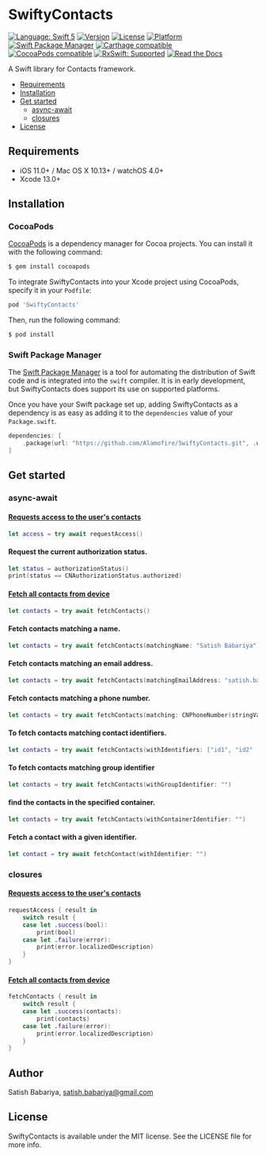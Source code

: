 # SwiftyContacts

[![Language: Swift 5](https://img.shields.io/badge/language-Swift%205-f48041.svg?style=flat-square)](https://developer.apple.com/swift)
[![Version](https://img.shields.io/cocoapods/v/SwiftyContacts.svg?style=flat-square)](http://cocoapods.org/pods/SwiftyContacts)
[![License](https://img.shields.io/cocoapods/l/SwiftyContacts.svg?style=flat-square)](http://cocoapods.org/pods/SwiftyContacts)
[![Platform](https://img.shields.io/badge/platforms-iOS%209.0+%20%7C%20macOS%2010.12+%20%7C%20watchOS%203.0+-333333.svg?style=flat-square)](http://cocoapods.org/pods/SwiftyContacts)
[![Swift Package Manager](https://img.shields.io/badge/Swift%20Package%20Manager-compatible-brightgreen.svg?style=flat-square)](https://github.com/apple/swift-package-manager)
[![Carthage compatible](https://img.shields.io/badge/Carthage-compatible-4BC51D.svg?style=flat-square)](https://github.com/Carthage/Carthage)
[![CocoaPods compatible](https://img.shields.io/cocoapods/v/SwiftyContacts.svg?style=flat-square)](https://cocoapods.org/pods/SwiftyContacts)
[![RxSwift: Supported](https://img.shields.io/badge/RxSwift-Supported-f48041.svg?style=flat-square)](https://github.com/ReactiveX/RxSwift)
[![Read the Docs](https://img.shields.io/readthedocs/pip.svg?style=flat-square)](https://swiftycontacts.firebaseapp.com/)



A Swift library for Contacts framework.

- [Requirements](#requirements)
- [Installation](#installation)
- [Get started](#get-started)
    - [async-await](#async-await)
    - [closures](#closures) 
- [License](#license)

## Requirements

- iOS 11.0+ / Mac OS X 10.13+ /  watchOS 4.0+
- Xcode 13.0+

## Installation

### CocoaPods

[CocoaPods](http://cocoapods.org) is a dependency manager for Cocoa projects. You can install it with the following command:

```bash
$ gem install cocoapods
```

To integrate SwiftyContacts into your Xcode project using CocoaPods, specify it in your `Podfile`:

```ruby
pod 'SwiftyContacts'
```

Then, run the following command:

```bash
$ pod install
```

### Swift Package Manager

The [Swift Package Manager](https://swift.org/package-manager/) is a tool for automating the distribution of Swift code and is integrated into the `swift` compiler. It is in early development, but SwiftyContacts does support its use on supported platforms.

Once you have your Swift package set up, adding SwiftyContacts as a dependency is as easy as adding it to the `dependencies` value of your `Package.swift`.

```swift
dependencies: [
    .package(url: "https://github.com/Alamofire/SwiftyContacts.git", .upToNextMajor(from: "4.0.0"))
]
```


## Get started


### async-await

#### [Requests access to the user's contacts](/Documentation/Reference/methods/requestAccess().md)
```swift
let access = try await requestAccess()
```

#### Request the current authorization status.
```swift
let status = authorizationStatus()
print(status == CNAuthorizationStatus.authorized)
```

#### [Fetch all contacts from device](/Documentation/Reference/methods/fetchContacts(keysToFetch_order_unifyResults___).md)
```swift
let contacts = try await fetchContacts()
```

#### Fetch contacts matching a name.
```swift
let contacts = try await fetchContacts(matchingName: "Satish Babariya")
```


#### Fetch contacts matching an email address.
```swift
let contacts = try await fetchContacts(matchingEmailAddress: "satish.babariya@gmail.com")
```

#### Fetch contacts matching a phone number.
```swift
let contacts = try await fetchContacts(matching: CNPhoneNumber(stringValue: "+919426678969"))
```

#### To fetch contacts matching contact identifiers.
```swift
let contacts = try await fetchContacts(withIdentifiers: ["id1", "id2" ... ])
```

#### To fetch contacts matching group identifier
```swift
let contacts = try await fetchContacts(withGroupIdentifier: "")
```

#### find the contacts in the specified container.
```swift
let contacts = try await fetchContacts(withContainerIdentifier: "")
```

#### Fetch a contact with a given identifier.
```swift
let contact = try await fetchContact(withIdentifier: "")
```

### closures

#### [Requests access to the user's contacts](/Documentation/Reference/methods/requestAccess(__).md)
```swift
requestAccess { result in
    switch result {
    case let .success(bool):
        print(bool)
    case let .failure(error):
        print(error.localizedDescription)
    }
}
```

#### [Fetch all contacts from device](/Documentation/Reference/methods/fetchContacts(keysToFetch_order_unifyResults_).md)
```swift
fetchContacts { result in
    switch result {
    case let .success(contacts):
        print(contacts)
    case let .failure(error):
        print(error.localizedDescription)
    }
}
```

## Author

Satish Babariya, satish.babariya@gmail.com

## License

SwiftyContacts is available under the MIT license. See the LICENSE file for more info.
